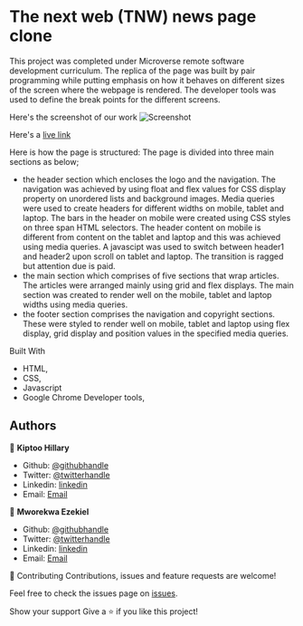 # The next web (TNW) news page clone
This project was completed under Microverse remote software development curriculum. The replica of the page was built by pair programming while  putting emphasis on how it behaves on different sizes of the screen where the webpage is rendered. The developer tools was used to define the break points for the different screens.

Here's the screenshot of our work
![Screenshot](./img/screenshot.gif "thenextweb-clone")

Here's a <a href="https://rawcdn.githack.com/imhilla/thenextweb/2589dd4fe2499769a74f9d718e6996ecde839d81/index.html">live link</a>

Here is how the page is structured:
The page is divided into three main sections as below;
- the header section which encloses the logo and the navigation. The navigation was achieved by using float and flex values for CSS display property on unordered lists and background images. Media queries were used to create headers for different widths on mobile, tablet and laptop. The bars in the header on mobile were created using CSS styles on three span HTML selectors. The header content on mobile is different from content on the tablet and laptop and this was achieved using media queries. A javascipt was used to switch between header1 and header2 upon scroll on tablet and laptop. The transition is ragged but attention due is paid.
- the main section which comprises of five sections that wrap articles. The articles were arranged mainly using grid and flex displays. The main section was created to render well on the mobile, tablet and laptop widths using media queries.
- the footer section comprises the navigation and copyright sections. These were styled to render well on mobile, tablet and laptop using flex display, grid display and position values in the specified media queries.

Built With
- HTML,
- CSS,
- Javascript
- Google Chrome Developer tools,

## Authors

👤 **Kiptoo Hillary**

- Github: [@githubhandle](https://github.com/imhilla)
- Twitter: [@twitterhandle](https://twitter.com/hillarykiptoo_)
- Linkedin: [linkedin]()
- Email: [Email](hillaryodhiambo282@gmail.com) 

👤 **Mworekwa Ezekiel**

- Github: [@githubhandle](https://github.com/vanheaven-ui)
- Twitter: [@twitterhandle](https://twitter.com/MworekwaE)
- Linkedin: [linkedin](https://linkedin.com/in/vanheaven/)
- Email: [Email](vanheaven6@gmail.com)  

🤝 Contributing
Contributions, issues and feature requests are welcome!

Feel free to check the issues page on [issues](https://github.com/imhilla/thenextweb/issues).

Show your support
Give a ⭐️ if you like this project!

 
